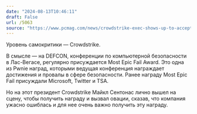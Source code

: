 ```yaml
---
date: "2024-08-13T10:46:11"
draft: False
url: /5063
source: "https://www.pcmag.com/news/crowdstrike-exec-shows-up-to-accept-most-epic-fail-award-in-person"
---
```


Уровень самокритики — Crowdstrike. 

В смысле — на DEFCON, конференции по компьютерной безопасности в  Лас-Вегасе, регулярно присуждается Most Epic Fail Award. Это одна из Pwnie наград, которыми ведущая конференция награждает достижения и провалы в сфере безопасности. Ранее награду Most Epic Fail присуждали Microsoft, Twitter и TSA. 

Но на этот президент Crowdstrike Майкл Сентонас лично вышел на сцену, чтобы получить награду и вызвал овации, сказав, что компания ужасно ошиблась и для нее очень важно получить эту награду.
